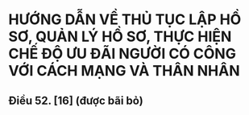 # HƯỚNG DẪN VỀ THỦ TỤC LẬP HỒ SƠ, QUẢN LÝ HỒ SƠ, THỰC HIỆN CHẾ ĐỘ ƯU ĐÃI NGƯỜI CÓ CÔNG VỚI CÁCH MẠNG VÀ THÂN NHÂN

## Điều 52. [16]  (được bãi bỏ)